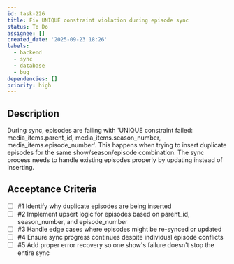 ```yaml
---
id: task-226
title: Fix UNIQUE constraint violation during episode sync
status: To Do
assignee: []
created_date: '2025-09-23 18:26'
labels:
  - backend
  - sync
  - database
  - bug
dependencies: []
priority: high
---
```


## Description

<!-- SECTION:DESCRIPTION:BEGIN -->
During sync, episodes are failing with 'UNIQUE constraint failed: media_items.parent_id, media_items.season_number, media_items.episode_number'. This happens when trying to insert duplicate episodes for the same show/season/episode combination. The sync process needs to handle existing episodes properly by updating instead of inserting.
<!-- SECTION:DESCRIPTION:END -->

## Acceptance Criteria
<!-- AC:BEGIN -->
- [ ] #1 Identify why duplicate episodes are being inserted
- [ ] #2 Implement upsert logic for episodes based on parent_id, season_number, and episode_number
- [ ] #3 Handle edge cases where episodes might be re-synced or updated
- [ ] #4 Ensure sync progress continues despite individual episode conflicts
- [ ] #5 Add proper error recovery so one show's failure doesn't stop the entire sync
<!-- AC:END -->
